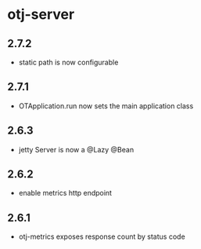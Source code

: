 otj-server
==========

2.7.2
-----

* static path is now configurable

2.7.1
-----

* OTApplication.run now sets the main application class

2.6.3
-----

* jetty Server is now a @Lazy @Bean

2.6.2
-----

* enable metrics http endpoint

2.6.1
-----

* otj-metrics exposes response count by status code

